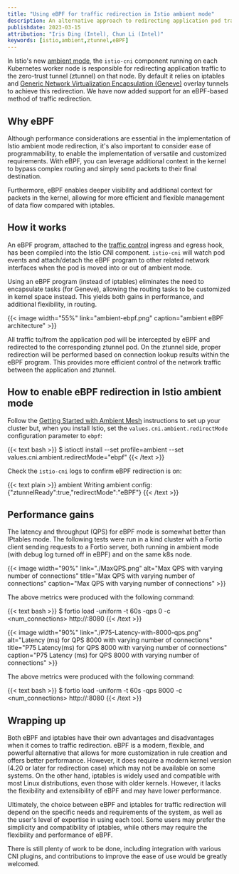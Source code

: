 ```yaml
---
title: "Using eBPF for traffic redirection in Istio ambient mode"
description: An alternative approach to redirecting application pod traffic to the per-node ztunnel.
publishdate: 2023-03-15
attribution: "Iris Ding (Intel), Chun Li (Intel)"
keywords: [istio,ambient,ztunnel,eBPF]
---
```


In Istio's new [ambient mode](/blog/2022/introducing-ambient-mesh/), the `istio-cni` component running on each Kubernetes worker node is responsible for redirecting application traffic to the zero-trust tunnel (ztunnel) on that node. By default it relies on iptables and
[Generic Network Virtualization Encapsulation (Geneve)](https://www.rfc-editor.org/rfc/rfc8926.html) overlay tunnels to achieve this redirection. We have now added support for an eBPF-based method of traffic redirection.

## Why eBPF

Although performance considerations are essential in the implementation of Istio ambient mode redirection, it's also important to consider ease of programmability, to enable the implementation of versatile and customized requirements. With eBPF, you can leverage additional context in the kernel to bypass complex routing and simply send packets to their final destination.

Furthermore, eBPF enables deeper visibility and additional context for packets in the kernel, allowing for more efficient and flexible management of data flow compared with iptables.

## How it works

An eBPF program, attached to the [traffic control](https://man7.org/linux/man-pages/man8/tc-bpf.8.html) ingress and egress hook, has been compiled into the Istio CNI component. `istio-cni` will watch pod events and attach/detach the eBPF program to other related network interfaces when the pod is moved into or out of ambient mode.

Using an eBPF program (instead of iptables) eliminates the need to encapsulate tasks (for Geneve), allowing the routing tasks to be customized in kernel space instead. This yields both gains in performance, and additional flexibility, in routing.

{{< image width="55%"
    link="ambient-ebpf.png"
    caption="ambient eBPF architecture"
    >}}

All traffic to/from the application pod will be intercepted by eBPF and redirected to the corresponding ztunnel pod. On the ztunnel side, proper redirection will be performed based on connection lookup results within the eBPF program. This provides more efficient control of the network traffic between the application and ztunnel.

## How to enable eBPF redirection in Istio ambient mode

Follow the [Getting Started with Ambient Mesh](/blog/2022/get-started-ambient/) instructions to set up your cluster but, when you install Istio, set the `values.cni.ambient.redirectMode` configuration parameter to `ebpf`:

{{< text bash >}}
$ istioctl install --set profile=ambient --set values.cni.ambient.redirectMode="ebpf"
{{< /text >}}

Check the `istio-cni` logs to confirm eBPF redirection is on:

{{< text plain >}}
ambient Writing ambient config: {"ztunnelReady":true,"redirectMode":"eBPF"}
{{< /text >}}

## Performance gains

The latency and throughput (QPS) for eBPF mode is somewhat better than IPtables mode. The following tests were run in a kind cluster with
a Fortio client sending requests to a Fortio server, both running in ambient mode (with debug log turned off in eBPF) and on the same k8s node.

{{< image width="90%" link="./MaxQPS.png" alt="Max QPS with varying number of connections" title="Max QPS with varying number of connections" caption="Max QPS with varying number of connections" >}}

The above metrics were produced with the following command:

{{< text bash >}}
$ fortio load -uniform -t 60s -qps 0 -c <num_connections> http://<fortio-svc-name>:8080
{{< /text >}}

{{< image width="90%" link="./P75-Latency-with-8000-qps.png" alt="Latency (ms) for QPS 8000 with varying number of connections" title="P75 Latency(ms) for QPS 8000 with varying number of connections" caption="P75 Latency (ms) for QPS 8000 with varying number of connections" >}}

The above metrics were produced with the following command:

{{< text bash >}}
$ fortio load -uniform -t 60s -qps 8000 -c <num_connections> http://<fortio-svc-name>:8080
{{< /text >}}

## Wrapping up

Both eBPF and iptables have their own advantages and disadvantages when it comes to traffic redirection. eBPF is a modern, flexible, and powerful alternative that allows for more customization in rule creation and offers better performance. However, it does require a modern kernel version (4.20 or later for redirection case) which may not be available on some systems. On the other hand, iptables is widely used and compatible with most Linux distributions, even those with older kernels. However, it lacks the flexibility and extensibility of eBPF and may have lower performance.

Ultimately, the choice between eBPF and iptables for traffic redirection will depend on the specific needs and requirements of the system, as well as the user's level of expertise in using each tool. Some users may prefer the simplicity and compatibility of iptables, while others may require the flexibility and performance of eBPF.

There is still plenty of work to be done, including integration with various CNI plugins, and contributions to improve the ease of use would be greatly welcomed.

